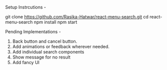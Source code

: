 Setup Instrcutions -

git clone https://github.com/Rasika-Hatwar/react-menu-search.git
cd react-menu-search
npm install
npm start

Pending Implementations -

1. Back button and cancel button.
2. Add animations or feedback wherever needed.
3. Add individual search components
4. Show message for no result
5. Add fancy UI
